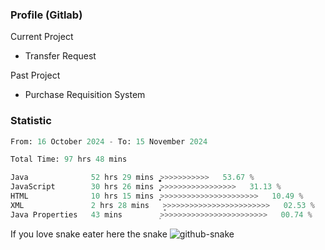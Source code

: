 ### Profile (Gitlab) 

Current Project
-  Transfer Request

Past Project
-  Purchase Requisition System 

### Statistic
<!--START_SECTION:waka-->

```python
From: 16 October 2024 - To: 15 November 2024

Total Time: 97 hrs 48 mins

Java              52 hrs 29 mins  ͎͎͎͎͎͎͎͎͎͎͎͎͎͚>>>>>>>>>>>   53.67 %
JavaScript        30 hrs 26 mins  ͎͎͎͎͎͎͎̞>>>>>>>>>>>>>>>>>   31.13 %
HTML              10 hrs 15 mins  ͎͎̝>>>>>>>>>>>>>>>>>>>>>>   10.49 %
XML               2 hrs 28 mins   ̝>>>>>>>>>>>>>>>>>>>>>>>>   02.53 %
Java Properties   43 mins         ͕>>>>>>>>>>>>>>>>>>>>>>>>   00.74 %
```

<!--END_SECTION:waka-->

If you love snake eater here the snake 
<picture>
  <source media="(prefers-color-scheme: dark)" srcset="https://github.com/pradana4648/pradana4648/blob/c0566a83ca6ea5f2e46bab00e717c4c82b4b5c4c/github-contribution-grid-snake-dark.svg" />
  <source media="(prefers-color-scheme: light)" srcset="https://github.com/pradana4648/pradana4648/blob/c0566a83ca6ea5f2e46bab00e717c4c82b4b5c4c/github-contribution-grid-snake.svg" />
  <img alt="github-snake" src="https://github.com/pradana4648/pradana4648/blob/c0566a83ca6ea5f2e46bab00e717c4c82b4b5c4c/github-contribution-grid-snake.svg" />
</picture>
